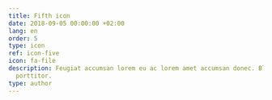 ```yaml
---
title: Fifth icon
date: 2018-09-05 00:00:00 +02:00
lang: en
order: 5
type: icon
ref: icon-five
icon: fa-file
description: Feugiat accumsan lorem eu ac lorem amet accumsan donec. Blandit orci
  porttitor.
type: author
---
```

